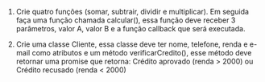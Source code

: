 1. Crie quatro funções (somar, subtrair, dividir e multiplicar). Em seguida faça uma função chamada calcular(), essa função deve receber 3 parâmetros, valor A, valor B e a função callback que será executada.

2. Crie uma classe Cliente, essa classe deve ter nome, telefone, renda e e-mail como atributos e um método verificarCredito(), esse método deve retornar uma promise que retorna: Crédito aprovado (renda > 2000) ou Crédito recusado (renda < 2000)